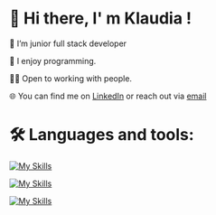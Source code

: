👋 Hi there, I' m Klaudia !
===

 🌱 I’m junior full stack developer
 
 🥑 I enjoy programming.
 
 🙌🏻 Open to working with people.

 🌐 You can find me on [LinkedIn](https://www.linkedin.com/in/klaudiawroblewska0410/) or reach out via [email](mailto:kwroblewska0410@gmail.com) 

 🛠 Languages and tools: 
===


[![My Skills](https://skillicons.dev/icons?i=html,css,js,react,ts,angular,cs)](https://skillicons.dev)



[![My Skills](https://skillicons.dev/icons?i=express,mongodb,nodejs,postman,vite,dotnet)](https://skillicons.dev)




[![My Skills](https://skillicons.dev/icons?i=bootstrap,git,github,netlify,vscode,codepen,discord,figma,stackoverflow,azure)](https://skillicons.dev)



